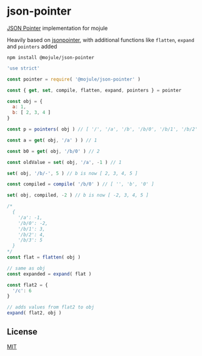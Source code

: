 # json-pointer

[JSON Pointer](http://tools.ietf.org/html/draft-ietf-appsawg-json-pointer-08)
implementation for mojule

Heavily based on [jsonpointer](https://github.com/janl/node-jsonpointer), with
additional functions like `flatten`, `expand` and `pointers` added

`npm install @mojule/json-pointer`

```javascript
'use strict'

const pointer = require( '@mojule/json-pointer' )

const { get, set, compile, flatten, expand, pointers } = pointer

const obj = {
  a: 1,
  b: [ 2, 3, 4 ]
}

const p = pointers( obj ) // [ '/', '/a', '/b', '/b/0', '/b/1', '/b/2' ]

const a = get( obj, '/a' ) ) // 1

const b0 = get( obj, '/b/0' ) // 2

const oldValue = set( obj, '/a', -1 ) // 1

set( obj, '/b/-', 5 ) // b is now [ 2, 3, 4, 5 ]

const compiled = compile( '/b/0' ) // [ '', 'b', '0' ]

set( obj, compiled, -2 ) // b is now [ -2, 3, 4, 5 ]

/*
  {
    '/a': -1,
    '/b/0': -2,
    '/b/1': 3,
    '/b/2': 4,
    '/b/3': 5
  }
*/
const flat = flatten( obj )

// same as obj
const expanded = expand( flat )

const flat2 = {
  '/c': 6
}

// adds values from flat2 to obj
expand( flat2, obj )
```

## License

[MIT](https://github.com/mojule/mojule/blob/master/LICENSE)
